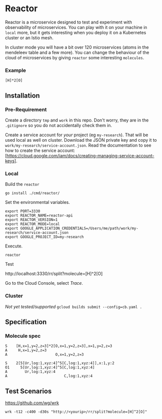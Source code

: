 # Reactor

Reactor is a microservice designed to test and experiment with observability of microservices. You can play with it
on your machine in `local` more, but it gets interesting when you deploy it on a Kubernetes cluster or an Istio mesh.

In cluster mode you will have a bit over 120 microservices (atoms in the mendeleev table and a few more). You can change
the behaviour of the cloud of microservices by giving `reactor` some interesting `molecules`.

### Example

`[H]*2[O]`


## Installation

### Pre-Requirement

Create a directory `tmp` and `work` in this repo. Don't worry, they are in the `.gitignore` so you do not accidentally
check them in.

Create a service account for *your* project (eg `my-research`). That will be used local as well on cluster. Download
the JSON private key and copy it to `work/my-research/service-account.json`. Read the documentation to see how to
create the service account:  [https://cloud.google.com/iam/docs/creating-managing-service-account-keys].

### Local

Build the `reactor`

`go install ./cmd/reactor/`

Set the environmental variables.

```
export PORT=3330
export REACTOR_NAME=reactor-api
export REACTOR_VERSION=1
export REACTOR_MODE=local
export GOOGLE_APPLICATION_CREDENTIALS=/Users/me/path/work/my-research/service-account.json
export GOOGLE_PROJECT_ID=my-research
```

Execute.

`reactor`

Test

http://localhost:3330/rr/split?molecule=[H]^2[O]

Go to the Cloud Console, select *Trace*.

### Cluster

*Not yet tested/supported*
`gcloud builds submit --config=cb.yaml .`


## Specification

### Molecule spec


```
S    [H,x=1,y=2,z=3]*2[O,x=1,y=2,z=3],x=1,y=2,z=3
A     H,x=1,y=2,z=3
A                      O,x=1,y=2,z=3
```


```
S    2[5[Ur,log:1,xyz:4]^5[C,log:1,xyz:4]],x:1,y:2
O1     5[Ur,log:1,xyz:4]^5[C,log:1,xyz:4]
A        Ur,log:1,xyz:4
A                          C,log:1,xyz:4
```

## Test Scenarios

https://github.com/wg/wrk

`wrk -t12 -c400 -d30s "http://<yourip>/rr/split?molecule=[H]^2[O]"`

